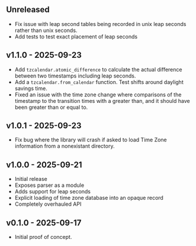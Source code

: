 ## Unreleased
- Fix issue with leap second tables being recorded in unix leap seconds
  rather than unix seconds.
- Add tests to test exact placement of leap seconds

## v1.1.0 - 2025-09-23
- Add `tzcalendar.atomic_difference` to calculate the actual difference between
  two timestamps including leap seconds.
- Add a `tzcalendar.from_calendar` function. Test shifts around daylight savings
  time.
- Fixed an issue with the time zone change where comparisons of the timestamp to
  the transition times with a greater than, and it should have been greater than
  or equal to.

## v1.0.1 - 2025-09-23
- Fix bug where the library will crash if asked to load Time Zone information
  from a nonexistant directory.
  
## v1.0.0 - 2025-09-21
- Initial release
- Exposes parser as a module
- Adds support for leap seconds
- Explicit loading of time zone database into an opaque record
- Completely overhauled API

## v0.1.0 - 2025-09-17
- Initial proof of concept.
